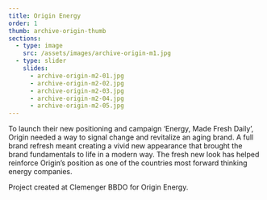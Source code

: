 ```yaml
---
title: Origin Energy
order: 1
thumb: archive-origin-thumb
sections:
  - type: image
    src: /assets/images/archive-origin-m1.jpg
  - type: slider
    slides:
      - archive-origin-m2-01.jpg
      - archive-origin-m2-02.jpg
      - archive-origin-m2-03.jpg
      - archive-origin-m2-04.jpg
      - archive-origin-m2-05.jpg
---
```

To launch their new positioning and campaign ‘Energy, Made Fresh Daily’, Origin needed a way to signal change and revitalize an aging brand. A full brand refresh meant creating a vivid new appearance that brought the brand fundamentals to life in a modern way. The fresh new look has helped reinforce Origin’s position as one of the countries most forward thinking energy companies.

Project created at Clemenger BBDO for Origin Energy.
